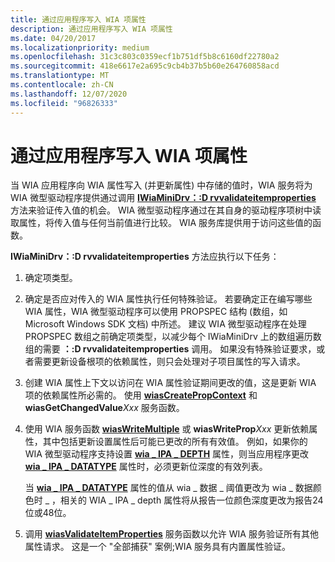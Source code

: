 ```yaml
---
title: 通过应用程序写入 WIA 项属性
description: 通过应用程序写入 WIA 项属性
ms.date: 04/20/2017
ms.localizationpriority: medium
ms.openlocfilehash: 31c3c803c0359ecf1b751df5b8c6160df22780a2
ms.sourcegitcommit: 418e6617e2a695c9cb4b37b5b60e264760858acd
ms.translationtype: MT
ms.contentlocale: zh-CN
ms.lasthandoff: 12/07/2020
ms.locfileid: "96826333"
---
```

# <a name="writing-wia-item-properties-by-an-application"></a>通过应用程序写入 WIA 项属性





当 WIA 应用程序向 WIA 属性写入 (并更新属性) 中存储的值时，WIA 服务将为 WIA 微型驱动程序提供通过调用 [**IWiaMiniDrv：:D rvvalidateitemproperties**](/windows-hardware/drivers/ddi/wiamindr_lh/nf-wiamindr_lh-iwiaminidrv-drvvalidateitemproperties) 方法来验证传入值的机会。 WIA 微型驱动程序通过在其自身的驱动程序项树中读取属性，将传入值与任何当前值进行比较。 WIA 服务库提供用于访问这些值的函数。

**IWiaMiniDrv：:D rvvalidateitemproperties** 方法应执行以下任务：

1.  确定项类型。

2.  确定是否应对传入的 WIA 属性执行任何特殊验证。 若要确定正在编写哪些 WIA 属性，WIA 微型驱动程序可以使用 PROPSPEC 结构 (数组，如 Microsoft Windows SDK 文档) 中所述。 建议 WIA 微型驱动程序在处理 PROPSPEC 数组之前确定项类型，以减少每个 IWiaMiniDrv 上的数组遍历数组的需要 **：:D rvvalidateitemproperties** 调用。 如果没有特殊验证要求，或者需要更新设备根项的依赖属性，则只会处理对子项目属性的写入请求。

3.  创建 WIA 属性上下文以访问在 WIA 属性验证期间更改的值，这是更新 WIA 项的依赖属性所必需的。 使用 [**wiasCreatePropContext**](/windows-hardware/drivers/ddi/wiamdef/nf-wiamdef-wiascreatepropcontext) 和 **wiasGetChangedValue**_Xxx_ 服务函数。

4.  使用 WIA 服务函数 [**wiasWriteMultiple**](/windows-hardware/drivers/ddi/wiamdef/nf-wiamdef-wiaswritemultiple) 或 **wiasWriteProp**_Xxx_ 更新依赖属性，其中包括更新设置属性后可能已更改的所有有效值。 例如，如果你的 WIA 微型驱动程序支持设置 [**wia \_ IPA \_ DEPTH**](./wia-ipa-depth.md) 属性，则当应用程序更改 [**wia \_ IPA \_ DATATYPE**](./wia-ipa-datatype.md) 属性时，必须更新位深度的有效列表。

    当 [**wia \_ IPA \_ DATATYPE**](./wia-ipa-datatype.md) 属性的值从 wia \_ 数据 \_ 阈值更改为 wia \_ 数据颜色时 \_ ，相关的 WIA \_ IPA \_ depth 属性将从报告一位颜色深度更改为报告24位或48位。

5.  调用 [**wiasValidateItemProperties**](/windows-hardware/drivers/ddi/wiamdef/nf-wiamdef-wiasvalidateitemproperties) 服务函数以允许 WIA 服务验证所有其他属性请求。 这是一个 "全部捕获" 案例;WIA 服务具有内置属性验证。

 


